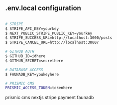 ## .env.local configuration

```bash

# STRIPE
$ STRIPE_API_KEY=yourkey
$ NEXT_PUBLIC_STRIPE_PUBLIC_KEY=yourkey
$ STRIPE_SUCCESS_URL=http://localhost:3000/posts
$ STRIPE_CANCEL_URL=http://localhost:3000/

# GITHUB AUTH
$ GITHUB_ID=idhere
$ GITHUB_SECRET=secrethere

# DATABASE ACCESS
$ FAUNADB_KEY=youkeyhere

# PRISMIC CMS
PRISMIC_ACCESS_TOKEN=tokenhere
```

prismic cms
nextjs
stripe payment
faunadb
